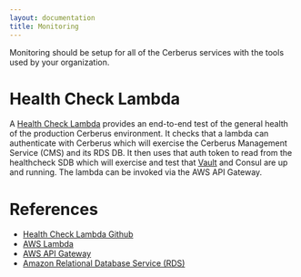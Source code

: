 ```yaml
---
layout: documentation
title: Monitoring
---
```


Monitoring should be setup for all of the Cerberus services with the tools used by your organization.

# Health Check Lambda

A <a target="_blank" onclick="trackOutboundLink('https://github.com/Nike-Inc/cerberus-healthcheck-lambda')" href="https://github.com/Nike-Inc/cerberus-healthcheck-lambda">Health Check Lambda</a> provides an end-to-end test of the 
general health of the production Cerberus environment. It checks that a lambda can authenticate with Cerberus which 
will exercise the Cerberus Management Service (CMS) and its RDS DB. It then uses that auth token to read from the 
healthcheck SDB which will exercise and test that [Vault](../architecture/vault) and Consul are up and 
running.  The lambda can be invoked via the AWS API Gateway.


# References

* <a target="_blank" onclick="trackOutboundLink('https://github.com/Nike-Inc/cerberus-healthcheck-lambda')" href="https://github.com/Nike-Inc/cerberus-healthcheck-lambda">Health Check Lambda Github</a>
* <a target="_blank" onclick="trackOutboundLink('https://aws.amazon.com/lambda/')" href="https://aws.amazon.com/lambda/">AWS Lambda</a>
* <a target="_blank" onclick="trackOutboundLink('https://aws.amazon.com/api-gateway/')" href="https://aws.amazon.com/api-gateway/">AWS API Gateway</a>
* [Amazon Relational Database Service (RDS)](https://aws.amazon.com/rds/)